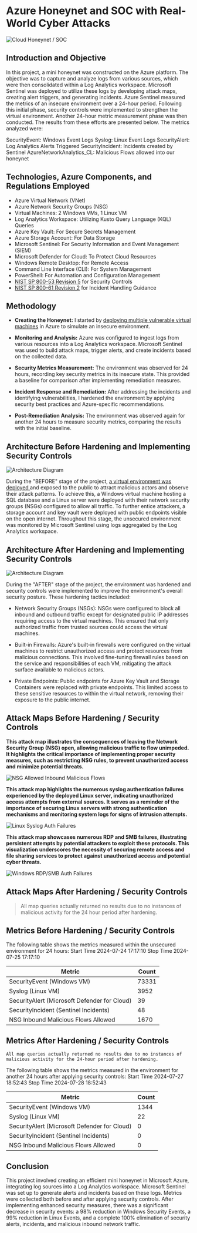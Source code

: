 # Azure Honeynet and SOC with Real-World Cyber Attacks
![Cloud Honeynet / SOC](https://imgur.com/uAAcV74.png)

## Introduction and Objective

In this project, a mini honeynet was constructed on the Azure platform. The objective was to capture and analyze logs from various sources, which were then consolidated within a Log Analytics workspace. Microsoft Sentinel was deployed to utilize these logs by developing attack maps, creating alert triggers, and generating incidents. Azure Sentinel measured the metrics of an insecure environment over a 24-hour period. Following this initial phase, security controls were implemented to strengthen the virtual environment. Another 24-hour metric measurement phase was then conducted. The results from these efforts are presented below. The metrics analyzed were:

SecurityEvent: Windows Event Logs
Syslog: Linux Event Logs
SecurityAlert: Log Analytics Alerts Triggered
SecurityIncident: Incidents created by Sentinel
AzureNetworkAnalytics_CL: Malicious Flows allowed into our honeynet

## Technologies, Azure Components, and Regulations Employed

- Azure Virtual Network (VNet)
- Azure Network Security Groups (NSG)
- Virtual Machines: 2 Windows VMs, 1 Linux VM
- Log Analytics Workspace: Utilizing Kusto Query Language (KQL) Queries
- Azure Key Vault: For Secure Secrets Management
- Azure Storage Account: For Data Storage
- Microsoft Sentinel: For Security Information and Event Management (SIEM)
- Microsoft Defender for Cloud: To Protect Cloud Resources
- Windows Remote Desktop: For Remote Access
- Command Line Interface (CLI): For System Management
- PowerShell: For Automation and Configuration Management
- [NIST SP 800-53 Revision 5](https://csrc.nist.gov/publications/detail/sp/800-53/rev-5/final) for Security Controls
- [NIST SP 800-61 Revision 2](https://www.nist.gov/privacy-framework/nist-sp-800-61) for Incident Handling Guidance

## Methodology

- <b>Creating the Honeynet:</b> I started by [deploying multiple vulnerable virtual machines](https://github.com/sindycp/Azure-VM-Setup) in Azure to simulate an insecure environment.

- <b>Monitoring and Analysis:</b> Azure was configured to ingest logs from various resources into a Log Analytics workspace. Microsoft Sentinel was used to build attack maps, trigger alerts, and create incidents based on the collected data.

- <b>Security Metrics Measurement:</b> The environment was observed for 24 hours, recording key security metrics in its insecure state. This provided a baseline for comparison after implementing remediation measures.

- <b>Incident Response and Remediation:</b> After addressing the incidents and identifying vulnerabilities, I hardened the environment by applying security best practices and Azure-specific recommendations.

- <b>Post-Remediation Analysis:</b> The environment was observed again for another 24 hours to measure security metrics, comparing the results with the initial baseline.


## Architecture Before Hardening and Implementing Security Controls
![Architecture Diagram](https://imgur.com/ZDvrrNP.png)

During the "BEFORE" stage of the project, [a virtual environment was deployed ](https://github.com/sindycp/Azure-VM-Setup) and exposed to the public to attract malicious actors and observe their attack patterns. To achieve this, a Windows virtual machine hosting a SQL database and a Linux server were deployed with their network security groups (NSGs) configured to allow all traffic. To further entice attackers, a storage account and key vault were deployed with public endpoints visible on the open internet. Throughout this stage, the unsecured environment was monitored by Microsoft Sentinel using logs aggregated by the Log Analytics workspace.

## Architecture After Hardening and Implementing Security Controls

![Architecture Diagram](https://imgur.com/rBHH2sX.png)

During the "AFTER" stage of the project, the environment was hardened and security controls were implemented to improve the environment's overall security posture. These hardening tactics included:

- Network Security Groups (NSGs): NSGs were configured to block all inbound and outbound traffic except for designated public IP addresses requiring access to the virtual machines. This ensured that only authorized traffic from trusted sources could access the virtual machines.

- Built-in Firewalls: Azure's built-in firewalls were configured on the virtual machines to restrict unauthorized access and protect resources from malicious connections. This involved fine-tuning firewall rules based on the service and responsibilities of each VM, mitigating the attack surface available to malicious actors.

- Private Endpoints: Public endpoints for Azure Key Vault and Storage Containers were replaced with private endpoints. This limited access to these sensitive resources to within the virtual network, removing their exposure to the public internet.

## Attack Maps Before Hardening / Security Controls

<b>This attack map illustrates the consequences of leaving the Network Security Group (NSG) open, allowing malicious traffic to flow unimpeded. It highlights the critical importance of implementing proper security measures, such as restricting NSG rules, to prevent unauthorized access and minimize potential threats.</b>
  
![NSG Allowed Inbound Malicious Flows](https://i.imgur.com/NUtUoMe.png)<br>

<b>This attack map highlights the numerous syslog authentication failures experienced by the deployed Linux server, indicating unauthorized access attempts from external sources. It serves as a reminder of the importance of securing Linux servers with strong authentication mechanisms and monitoring system logs for signs of intrusion attempts.</b>

![Linux Syslog Auth Failures](https://i.imgur.com/RPkzsFc.png?1)<br>

<b>This attack map showcases numerous RDP and SMB failures, illustrating persistent attempts by potential attackers to exploit these protocols. This visualization underscores the necessity of securing remote access and file sharing services to protect against unauthorized access and potential cyber threats.</b>

![Windows RDP/SMB Auth Failures](https://i.imgur.com/ypIGuwx.png)<br>

## Attack Maps After Hardening / Security Controls

> All map queries actually returned no results due to no instances of malicious activity for the 24 hour period after hardening.

 ## Metrics Before Hardening / Security Controls
The following table shows the metrics measured within the unsecured environment for 24 hours:
Start Time 2024-07-24 17:17:10
Stop Time 2024-07-25 17:17:10

| Metric                   | Count
| ------------------------ | -----
| SecurityEvent (Windows VM)            | 73331
| Syslog (Linux VM)                   | 3952
| SecurityAlert (Microsoft Defender for Cloud)            | 39
| SecurityIncident (Sentinel Incidents)        | 48
| NSG Inbound Malicious Flows Allowed | 1670

## Metrics After Hardening / Security Controls

```All map queries actually returned no results due to no instances of malicious activity for the 24-hour period after hardening.```

The following table shows the metrics measured in the environment for another 24 hours after applying security controls:
Start Time 2024-07-27 18:52:43
Stop Time	2024-07-28 18:52:43

| Metric                   | Count
| ------------------------ | -----
| SecurityEvent (Windows VM)            | 1344
| Syslog (Linux VM)                   | 22
| SecurityAlert (Microsoft Defender for Cloud)            | 0
| SecurityIncident (Sentinel Incidents)        | 0
| NSG Inbound Malicious Flows Allowed | 0

## Conclusion

This project involved creating an efficient mini honeynet in Microsoft Azure, integrating log sources into a Log Analytics workspace. Microsoft Sentinel was set up to generate alerts and incidents based on these logs. Metrics were collected both before and after applying security controls. After implementing enhanced security measures, there was a significant decrease in security events: a 98% reduction in Windows Security Events, a 99% reduction in Linux Events, and a complete 100% elimination of security alerts, incidents, and malicious inbound network traffic.
